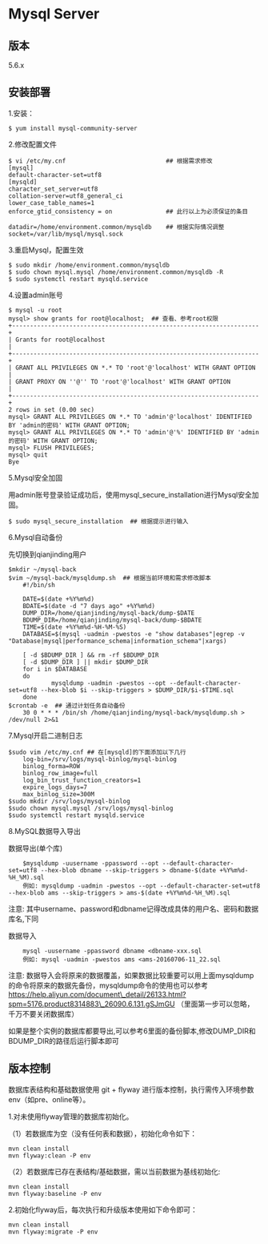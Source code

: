 # Mysql Server

## 版本

5.6.x

## 安装部署

1.安装：

    $ yum install mysql-community-server

2.修改配置文件

    $ vi /etc/my.cnf                            ## 根据需求修改
    [mysql]
    default-character-set=utf8
    [mysqld]
    character_set_server=utf8
    collation-server=utf8_general_ci
    lower_case_table_names=1
    enforce_gtid_consistency = on               ## 此行以上为必须保证的条目

    datadir=/home/environment.common/mysqldb    ## 根据实际情况调整
    socket=/var/lib/mysql/mysql.sock

3.重启Mysql，配置生效

    $ sudo mkdir /home/environment.common/mysqldb
    $ sudo chown mysql.mysql /home/environment.common/mysqldb -R
    $ sudo systemctl restart mysqld.service

4.设置admin账号

    $ mysql -u root
    mysql> show grants for root@localhost;  ## 查看、参考root权限
    +---------------------------------------------------------------------+
    | Grants for root@localhost                                           |
    +---------------------------------------------------------------------+
    | GRANT ALL PRIVILEGES ON *.* TO 'root'@'localhost' WITH GRANT OPTION |
    | GRANT PROXY ON ''@'' TO 'root'@'localhost' WITH GRANT OPTION        |
    +---------------------------------------------------------------------+
    2 rows in set (0.00 sec)
    mysql> GRANT ALL PRIVILEGES ON *.* TO 'admin'@'localhost' IDENTIFIED BY 'admin的密码' WITH GRANT OPTION;
    mysql> GRANT ALL PRIVILEGES ON *.* TO 'admin'@'%' IDENTIFIED BY 'admin的密码' WITH GRANT OPTION;
    mysql> FLUSH PRIVILEGES;
    mysql> quit
    Bye

5.Mysql安全加固

用admin账号登录验证成功后，使用mysql_secure_installation进行Mysql安全加固。

    $ sudo mysql_secure_installation  ## 根据提示进行输入

6.Mysql自动备份

先切换到qianjinding用户

	$mkdir ~/mysql-back
	$vim ~/mysql-back/mysqldump.sh  ## 根据当前环境和需求修改脚本
		#!/bin/sh

		DATE=$(date +%Y%m%d)
		BDATE=$(date -d "7 days ago" +%Y%m%d)
		DUMP_DIR=/home/qianjinding/mysql-back/dump-$DATE
		BDUMP_DIR=/home/qianjinding/mysql-back/dump-$BDATE
		TIME=$(date +%Y%m%d-%H-%M-%S)
		DATABASE=$(mysql -uadmin -pwestos -e "show databases"|egrep -v "Database|mysql|performance_schema|information_schema"|xargs)

		[ -d $BDUMP_DIR ] && rm -rf $BDUMP_DIR
		[ -d $DUMP_DIR ] || mkdir $DUMP_DIR
		for i in $DATABASE
		do
		        mysqldump -uadmin -pwestos --opt --default-character-set=utf8 --hex-blob $i --skip-triggers > $DUMP_DIR/$i-$TIME.sql
		done
	$crontab -e  ## 通过计划任务自动备份
		30 0 * * * /bin/sh /home/qianjinding/mysql-back/mysqldump.sh > /dev/null 2>&1

7.Mysql开启二进制日志

	$sudo vim /etc/my.cnf ## 在[mysqld]的下面添加以下几行
		log-bin=/srv/logs/mysql-binlog/mysql-binlog
		binlog_forma=ROW
		binlog_row_image=full
		log_bin_trust_function_creators=1
		expire_logs_days=7
		max_binlog_size=300M
	$sudo mkdir /srv/logs/mysql-binlog
	$sudo chown mysql.mysql /srv/logs/mysql-binlog
	$sudo systemctl restart mysqld.service

8.MySQL数据导入导出

数据导出(单个库)

        $mysqldump -uusername -ppassword --opt --default-character-set=utf8 --hex-blob dbname --skip-triggers > dbname-$(date +%Y%m%d-%H_%M).sql
        例如: mysqldump -uadmin -pwestos --opt --default-character-set=utf8 --hex-blob ams --skip-triggers > ams-$(date +%Y%m%d-%H_%M).sql

注意: 其中username、password和dbname记得改成具体的用户名、密码和数据库名,下同

数据导入

        mysql -uusername -ppassword dbname <dbname-xxx.sql
        例如: mysql -uadmin -pwestos ams <ams-20160706-11_22.sql 

注意: 数据导入会将原来的数据覆盖，如果数据比较重要可以用上面mysqldump的命令将原来的数据先备份，mysqldump命令的使用也可以参考 https://help.aliyun.com/document\_detail/26133.html?spm=5176.product8314883\_26090.6.131.gSJmGU （里面第一步可以忽略，千万不要关闭数据库）
 
如果是整个实例的数据库都要导出,可以参考6里面的备份脚本,修改DUMP_DIR和BDUMP_DIR的路径后运行脚本即可


## 版本控制

数据库表结构和基础数据使用 git + flyway 进行版本控制，执行需传入环境参数env（如pre、online等）。

1.对未使用flyway管理的数据库初始化。

（1）若数据库为空（没有任何表和数据），初始化命令如下：

    mvn clean install
    mvn flyway:clean -P env

（2）若数据库已存在表结构/基础数据，需以当前数据为基线初始化:

    mvn clean install
    mvn flyway:baseline -P env

2.初始化flyway后，每次执行和升级版本使用如下命令即可：

    mvn clean install
    mvn flyway:migrate -P env

